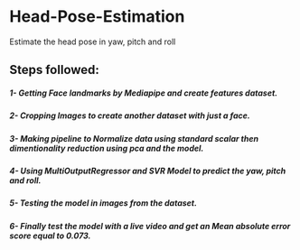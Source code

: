 # Head-Pose-Estimation
Estimate the head pose in yaw, pitch and roll

## Steps followed:


##### 1- Getting Face landmarks by Mediapipe and create features dataset.
##### 2- Cropping Images to create another dataset with just a face.
##### 3- Making pipeline to Normalize data using standard scalar then dimentionality reduction using pca and the model.
##### 4- Using MultiOutputRegressor and SVR Model to predict the yaw, pitch and roll.
##### 5- Testing the model in images from the dataset.
##### 6- Finally test the model with a  live video and get an Mean absolute error score equal to 0.073.

